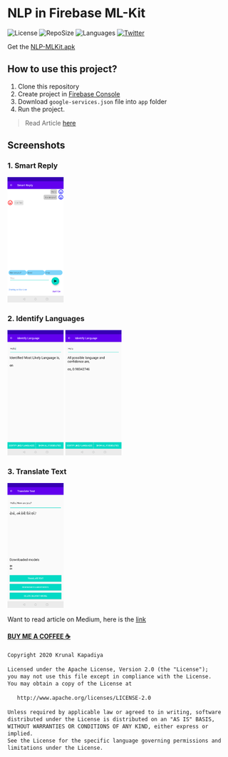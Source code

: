 # NLP in Firebase ML-Kit

![License](https://img.shields.io/github/license/krunal3kapadiya/NLP-ML-Kit.svg)
![RepoSize](https://img.shields.io/github/repo-size/krunal3kapadiya/NLP-ML-Kit)
![Languages](https://img.shields.io/github/languages/count/krunal3kapadiya/NLP-ML-Kit)
[![Twitter](https://img.shields.io/badge/Twitter-%40krunal3kapadiya-blue.svg)](https://twitter.com/krunal3kapadiya)

Get the [NLP-MLKit.apk](misc/NLP-MLKit.apk)

## How to use this project?

1. Clone this repository
2. Create project in [Firebase Console](https://console.firebase.google.com/)
3. Download `google-services.json` file into `app` folder
4. Run the project.

> Read Article [here](https://krunal3kapadiya.app/post/nlp-in-ml-kit/)

## Screenshots

### 1. Smart Reply

<img src="misc/smart_reply.png" width="25%"/>

### 2. Identify Languages

<img src="misc/identify_likely_lang.png" width="25%"/>  <img src="misc/show_possibilities.png" width="25%"/>

### 3. Translate Text

<img src="misc/gujarati_text.png" width="25%"/>

Want to read article on Medium, here is the [link](https://medium.com/@krunal3kapadiya/facts-you-should-know-before-starting-ml-kit-8f31dabeb0f)

#### [BUY ME A COFFEE ☕](https://www.paypal.me/krunal3kapadiya)

```
Copyright 2020 Krunal Kapadiya

Licensed under the Apache License, Version 2.0 (the "License");
you may not use this file except in compliance with the License.
You may obtain a copy of the License at

   http://www.apache.org/licenses/LICENSE-2.0

Unless required by applicable law or agreed to in writing, software
distributed under the License is distributed on an "AS IS" BASIS,
WITHOUT WARRANTIES OR CONDITIONS OF ANY KIND, either express or implied.
See the License for the specific language governing permissions and
limitations under the License.
```
